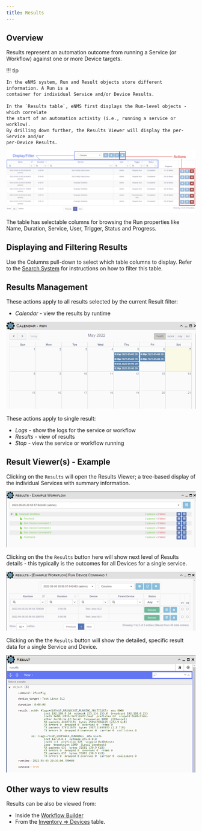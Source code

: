 ```yaml
---
title: Results
---
```


## Overview 

Results represent an automation outcome from running a Service (or Workflow) against
one or more Device targets.

!!! tip 

    In the eNMS system, Run and Result objects store different information. A Run is a 
    container for individual Service and/or Device Results.   
     
    In the `Results table`, eNMS first displays the Run-level objects - which correlate
    the start of an automation activity (i.e., running a service or worklow). 
    By drilling down further, the Results Viewer will display the per-Service and/or 
    per-Device Results.

![Results Table](../_static/automation/results/results_table_1.png)

The table has selectable columns for browsing the Run properties like Name, Duration, 
Service, User, Trigger, Status and Progress.

## Displaying and Filtering Results

Use the Columns pull-down to select which table columns to display.
Refer to the [Search System](../../advanced/search_system/) for instructions on 
how to filter this table.
 
## Results Management

These actions apply to all results selected by the current Result filter: 

- *Calendar* - view the results by runtime 

![Results Table](../_static/automation/results/results_calendar.png)

These actions apply to single result: 

- *Logs* - show the logs for the service or workflow 
- *Results* - view of results
- *Stop* - view the service or workflow running

## Result Viewer(s) - Example

Clicking on the `Results` will open the Results Viewer; a tree-based display of the 
individual Services with summary information.

![Results Table](../_static/automation/results/results_viewer_1.png)

Clicking on the the `Results` button here will show next level of Results details - 
this typically is the outcomes for all Devices for a single service.

![Results Table](../_static/automation/results/results_viewer_2.png)

Clicking on the the `Results` button will show the detailed, specific result data for a
single Service and Device.

![Results Table](../_static/automation/results/results_viewer_3.png)

## Other ways to view results 

Results can be also be viewed from: 

- Inside the [Workflow Builder](../../automation/workflow_builder/) 
- From the [Inventory => Devices](../../inventory/devices/) table.


